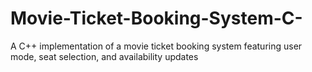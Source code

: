 # Movie-Ticket-Booking-System-C-
A C++ implementation of a movie ticket booking system featuring user mode, seat selection, and availability updates
